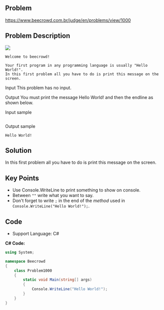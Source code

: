## Problem

https://www.beecrowd.com.br/judge/en/problems/view/1000

## Problem Description

![](https://resources.beecrowd.com.br/gallery/images/problems/UOJ_1000.png)
```
Welcome to beecrowd!

Your first program in any programming language is usually "Hello World!".
In this first problem all you have to do is print this message on the screen.
```

Input
This problem has no input.

Output
You must print the message Hello World! and then the endline as shown below.

Input sample
```

```

Output sample
```
Hello World!
```


## Solution

In this first problem all you have to do is print this message on the screen.

## Key Points

- Use Console.WriteLine to print something to show on console.
- Between `""` write what you want to say.
- Don't forget to write `;` in the end of the _method_ used in `Console.WriteLine("Hello World!");`.

## Code

- Support Language: C#

**C# Code:**

```csharp
using System;

namespace Beecrowd
{
    class Problem1000
    {
        static void Main(string[] args)
        {
            Console.WriteLine("Hello World!");
        }
    }
}
```
